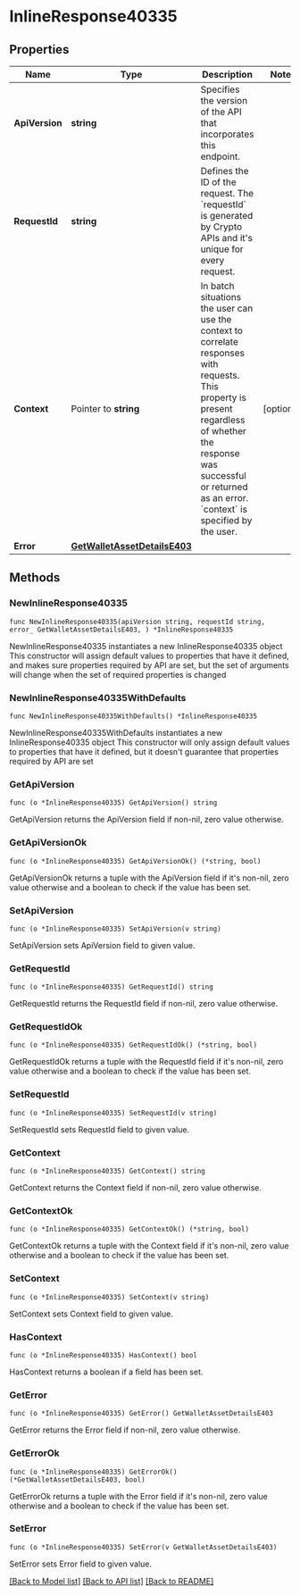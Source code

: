 # InlineResponse40335

## Properties

Name | Type | Description | Notes
------------ | ------------- | ------------- | -------------
**ApiVersion** | **string** | Specifies the version of the API that incorporates this endpoint. | 
**RequestId** | **string** | Defines the ID of the request. The &#x60;requestId&#x60; is generated by Crypto APIs and it&#39;s unique for every request. | 
**Context** | Pointer to **string** | In batch situations the user can use the context to correlate responses with requests. This property is present regardless of whether the response was successful or returned as an error. &#x60;context&#x60; is specified by the user. | [optional] 
**Error** | [**GetWalletAssetDetailsE403**](GetWalletAssetDetailsE403.md) |  | 

## Methods

### NewInlineResponse40335

`func NewInlineResponse40335(apiVersion string, requestId string, error_ GetWalletAssetDetailsE403, ) *InlineResponse40335`

NewInlineResponse40335 instantiates a new InlineResponse40335 object
This constructor will assign default values to properties that have it defined,
and makes sure properties required by API are set, but the set of arguments
will change when the set of required properties is changed

### NewInlineResponse40335WithDefaults

`func NewInlineResponse40335WithDefaults() *InlineResponse40335`

NewInlineResponse40335WithDefaults instantiates a new InlineResponse40335 object
This constructor will only assign default values to properties that have it defined,
but it doesn't guarantee that properties required by API are set

### GetApiVersion

`func (o *InlineResponse40335) GetApiVersion() string`

GetApiVersion returns the ApiVersion field if non-nil, zero value otherwise.

### GetApiVersionOk

`func (o *InlineResponse40335) GetApiVersionOk() (*string, bool)`

GetApiVersionOk returns a tuple with the ApiVersion field if it's non-nil, zero value otherwise
and a boolean to check if the value has been set.

### SetApiVersion

`func (o *InlineResponse40335) SetApiVersion(v string)`

SetApiVersion sets ApiVersion field to given value.


### GetRequestId

`func (o *InlineResponse40335) GetRequestId() string`

GetRequestId returns the RequestId field if non-nil, zero value otherwise.

### GetRequestIdOk

`func (o *InlineResponse40335) GetRequestIdOk() (*string, bool)`

GetRequestIdOk returns a tuple with the RequestId field if it's non-nil, zero value otherwise
and a boolean to check if the value has been set.

### SetRequestId

`func (o *InlineResponse40335) SetRequestId(v string)`

SetRequestId sets RequestId field to given value.


### GetContext

`func (o *InlineResponse40335) GetContext() string`

GetContext returns the Context field if non-nil, zero value otherwise.

### GetContextOk

`func (o *InlineResponse40335) GetContextOk() (*string, bool)`

GetContextOk returns a tuple with the Context field if it's non-nil, zero value otherwise
and a boolean to check if the value has been set.

### SetContext

`func (o *InlineResponse40335) SetContext(v string)`

SetContext sets Context field to given value.

### HasContext

`func (o *InlineResponse40335) HasContext() bool`

HasContext returns a boolean if a field has been set.

### GetError

`func (o *InlineResponse40335) GetError() GetWalletAssetDetailsE403`

GetError returns the Error field if non-nil, zero value otherwise.

### GetErrorOk

`func (o *InlineResponse40335) GetErrorOk() (*GetWalletAssetDetailsE403, bool)`

GetErrorOk returns a tuple with the Error field if it's non-nil, zero value otherwise
and a boolean to check if the value has been set.

### SetError

`func (o *InlineResponse40335) SetError(v GetWalletAssetDetailsE403)`

SetError sets Error field to given value.



[[Back to Model list]](../README.md#documentation-for-models) [[Back to API list]](../README.md#documentation-for-api-endpoints) [[Back to README]](../README.md)


